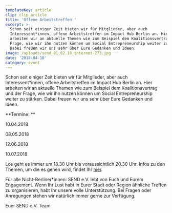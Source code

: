 ```yaml
---
templateKey: article
clip: clip_article
title: 'Offene Arbeitstreffen '
excerpt: >-
  Schon seit einiger Zeit bieten wir für Mitglieder, aber auch
  Interessent*innen, offene Arbeitstreffen im Impact Hub Berlin an. Hier
  arbeiten wir an aktuelle Themen wie zum Beispiel dem Koalitionsvertrag und der
  Frage, wie wir ihn nutzen können um Social Entrepreneurship weiter zu stärken.
  Dabei freuen wir uns sehr über Eure Gedanken und Ideen.
image: /uploads/send_01.02.18_internet-273.jpg
date: '2018-04-10'
category: event
---
```

Schon seit einiger Zeit bieten wir für Mitglieder, aber auch Interessent*innen, offene Arbeitstreffen im Impact Hub Berlin an. Hier arbeiten wir an aktuelle Themen wie zum Beispiel dem Koalitionsvertrag und der Frage, wie wir ihn nutzen können um Social Entrepreneurship weiter zu stärken. Dabei freuen wir uns sehr über Eure Gedanken und Ideen.

**Termine: **

10.04.2018

08.05.2018

12.06.2018

10.07.2018

Los geht es immer um 18.30 Uhr bis voraussichtlich 20.30 Uhr. Infos zu den Themen, um die es gehen wird, findet Ihr [hier](https://www.facebook.com/events/230121794204744/). 

Für alle Nicht-Berliner*innen: SEND e.V. lebt von Euch und Eurem Engagement. Wenn Ihr Lust habt in Eurer Stadt oder Region ähnliche Treffen zu organisieren, habt Ihr unsere volle Unterstützung. Bei Fragen oder Anregungen stehen wir natürlich immer gerne zur Verfügung.

Euer SEND e.V. Team
